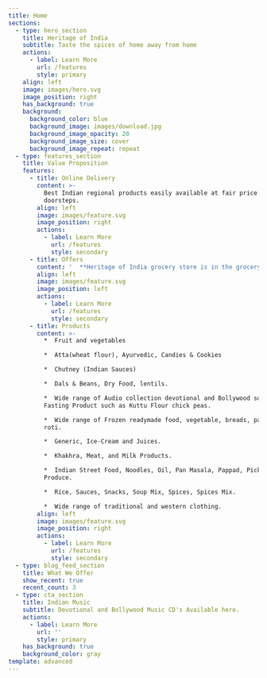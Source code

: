 ```yaml
---
title: Home
sections:
  - type: hero_section
    title: Heritage of India
    subtitle: Taste the spices of home away from home
    actions:
      - label: Learn More
        url: /features
        style: primary
    align: left
    image: images/hero.svg
    image_position: right
    has_background: true
    background:
      background_color: blue
      background_image: images/download.jpg
      background_image_opacity: 20
      background_image_size: cover
      background_image_repeat: repeat
  - type: features_section
    title: Value Proposition
    features:
      - title: Online Delivery
        content: >-
          Best Indian regional products easily available at fair price on your
          doorsteps.
        align: left
        image: images/feature.svg
        image_position: right
        actions:
          - label: Learn More
            url: /features
            style: secondary
      - title: Offers
        content: '  **Heritage of India grocery store is in the grocery store industry to establish a specialty Indian grocery store and we will ensure we make available a wide range of goods and products from top manufacturing brands.**'
        align: left
        image: images/feature.svg
        image_position: left
        actions:
          - label: Learn More
            url: /features
            style: secondary
      - title: Products
        content: >-
          *  Fruit and vegetables 

          *  Atta(wheat flour), Ayurvedic, Candies & Cookies 

          *  Chutney (Indian Sauces) 

          *  Dals & Beans, Dry Food, lentils. 

          *  Wide range of Audio collection devotional and Bollywood songs. 
          Fasting Product such as Kuttu Flour chick peas. 

          *  Wide range of Frozen readymade food, vegetable, breads, paranthas,
          roti. 

          *  Generic, Ice-Cream and Juices. 

          *  Khakhra, Meat, and Milk Products. 

          *  Indian Street Food, Noodles, Oil, Pan Masala, Pappad, Pickles,
          Produce. 

          *  Rice, Sauces, Snacks, Soup Mix, Spices, Spices Mix. 

          *  Wide range of traditional and western clothing.
        align: left
        image: images/feature.svg
        image_position: right
        actions:
          - label: Learn More
            url: /features
            style: secondary
  - type: blog_feed_section
    title: What We Offer
    show_recent: true
    recent_count: 3
  - type: cta_section
    title: Indian Music
    subtitle: Devotional and Bollywood Music CD's Available here.
    actions:
      - label: Learn More
        url: ''
        style: primary
    has_background: true
    background_color: gray
template: advanced
---
```

